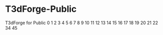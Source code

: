 # T3dForge-Public
T3dForge for Public
0
1
2
3
4
5
6
7
8
9
10
11
12
13
14
15
16
17
18
19
20
21
22
34
45
